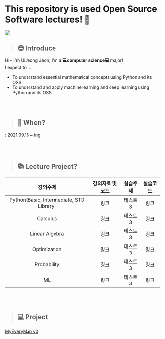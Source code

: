 # This repository is used Open Source Software lectures! :wave:   

![](https://www.designnews.com/sites/designnews.com/files/styles/article_featured_retina/public/Design%20News/open-source-software.png?itok=4RBLu9_P)   

> ## :sunglasses: Introduce
Hi~ I'm UiJeong Jeon, I'm a **:computer:computer science:computer:** major!     
I expect to ...   
* To understand essential mathematical concepts using Python and its OSS
* To understand and apply machine learning and deep learning using Python and its OSS     
<br>   
<br>

> ## :calendar: When?    
 : 2021.09.16 ~ ing   
<br>   
<br>   

> ## :books: Lecture Project?
|강의주제|강의자료 및 코드|실습주제|실습코드|
|:---:|:---:|:---:|:---:|
|Python(Basic, Intermediate, STD Library)|링크|테스트3|링크|       
|Calculus|링크|테스트3|링크| 
|Linear Algebra|링크|테스트3|링크| 
|Optimization|링크|테스트3|링크| 
|Probability|링크|테스트3|링크|
|ML|링크|테스트3|링크|       

<br>
<br>

> ## 💻 Project
[MyEveryMap v0](https://github.com/juijeong8324/MyEveryMap)
